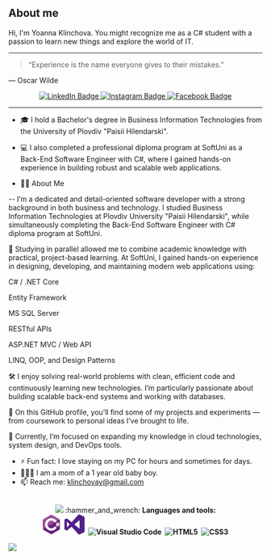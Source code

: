 ## About me

Hi, I'm Yoanna Klinchova. You might recognize me as a C# student with a passion to learn new things and explore the world of IT.


---
> “Experience is the name everyone gives to their mistakes.” 

— Oscar Wilde


<div id="badges" align="center">
  <a href="https://www.linkedin.com/in/yoanna-klinchova-96118927a/">
    <img src="https://img.shields.io/badge/LinkedIn-blue?style=for-the-badge&logo=linkedin&logoColor=white" alt="LinkedIn Badge"/>
  </a>
  <a href="https://www.instagram.com/klinchoni/">
    <img src="https://img.shields.io/badge/Instagram-purple?style=for-the-badge&logo=instagram&logoColor=white" alt="Instagram Badge"/>
  </a>
   <a href="https://www.facebook.com/yoannaklinchova/">
    <img src="https://img.shields.io/badge/Facebook-blue?style=for-the-badge&logo=facebook&logoColor=white" alt="Facebook Badge"/>
  </a>
  
</div>

--- 



- 🎓 I hold a Bachelor's degree in Business Information Technologies from the University of Plovdiv "Paisii Hilendarski".
- 💻 I also completed a professional diploma program at SoftUni as a Back-End Software Engineer with C#, where I gained hands-on experience in building robust and scalable web applications.

- 👩‍💻 About Me
  
-- I’m a dedicated and detail-oriented software developer with a strong background in both business and technology. I studied Business Information Technologies at Plovdiv University "Paisii Hilendarski", while simultaneously completing the Back-End Software Engineer with C# diploma program at SoftUni.

🚀 Studying in parallel allowed me to combine academic knowledge with practical, project-based learning. At SoftUni, I gained hands-on experience in designing, developing, and maintaining modern web applications using:

C# / .NET Core

Entity Framework

MS SQL Server

RESTful APIs

ASP.NET MVC / Web API

LINQ, OOP, and Design Patterns

🛠️ I enjoy solving real-world problems with clean, efficient code and continuously learning new technologies. I’m particularly passionate about building scalable back-end systems and working with databases.

📂 On this GitHub profile, you’ll find some of my projects and experiments — from coursework to personal ideas I’ve brought to life.

🌱 Currently, I’m focused on expanding my knowledge in cloud technologies, system design, and DevOps tools.

- ⚡ Fun fact: I love staying on my PC for hours and sometimes for days.
- 👩🏽‍🍼 I am a mom of a 1 year old baby boy.
- 📫 Reach me: klinchovay@gmail.com 
  
  
<div align="center">
<br>
<img src="https://user-images.githubusercontent.com/73097560/115834477-dbab4500-a447-11eb-908a-139a6edaec5c.gif">
:hammer_and_wrench: <strong>Languages and tools:<strong/>
<br>
  <img src="https://github.com/devicons/devicon/blob/master/icons/csharp/csharp-original.svg" title="Csharp" alt="Csharp" width="40" height="40"/>&nbsp;
  <img src="https://github.com/devicons/devicon/blob/master/icons/visualstudio/visualstudio-plain.svg" title="Visual Studio" alt="Visual Studio" width="40" height="40"/>&nbsp;
  <img src="https://cdn.cdnlogo.com/logos/v/82/visual-studio-code.svg" title="Visual Studio Code" alt="Visual Studio Code" width="40" height="40"/>&nbsp;
  <img src="https://cdn.cdnlogo.com/logos/h/84/html.svg" title="HTML5" alt="HTML5" width="40" height="40"/>&nbsp;
  <img src="https://upload.wikimedia.org/wikipedia/commons/thumb/6/62/CSS3_logo.svg/800px-CSS3_logo.svg.png" title="CSS3" alt="CSS3" width="40" height="40"/>&nbsp;
</div>

<img src="https://user-images.githubusercontent.com/73097560/115834477-dbab4500-a447-11eb-908a-139a6edaec5c.gif"><br>
<!--
**klinchoni/klinchoni** is a ✨ _special_ ✨ repository because its `README.md` (this file) appears on your GitHub profile.
-->
